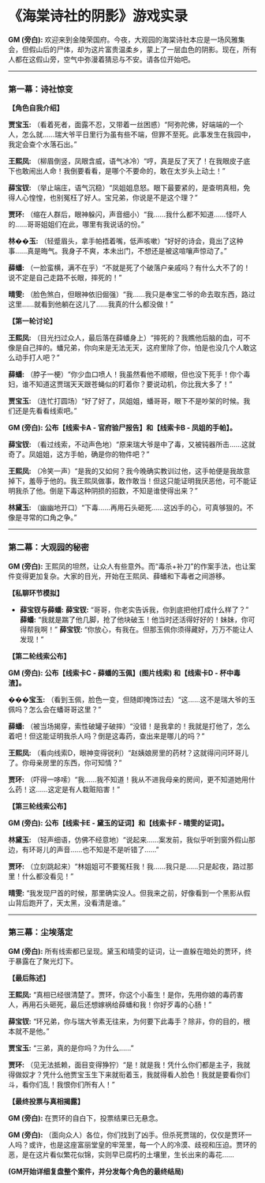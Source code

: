 
# 《海棠诗社的阴影》游戏实录

**GM (旁白):** 欢迎来到金陵荣国府。今夜，大观园的海棠诗社本应是一场风雅集会，但假山后的尸体，却为这片富贵温柔乡，蒙上了一层血色的阴影。现在，所有人都在这假山旁，空气中弥漫着猜忌与不安。请各位开始吧。

---

### **第一幕：诗社惊变**

**【角色自我介绍】**

**贾宝玉:** （看着死者，面露不忍，又带着一丝困惑）“阿弥陀佛，好端端的一个人，怎么就……瑞大爷平日里行为虽有些不端，但罪不至死。此事发生在我园中，我定会查个水落石出。”

**王熙凤:** （柳眉倒竖，凤眼含威，语气冰冷）“哼，真是反了天了！在我眼皮子底下也敢闹出人命！我倒要看看，是哪个不要命的，敢在太岁头上动土！”

**薛宝钗:** （举止端庄，语气沉稳）“凤姐姐息怒。眼下最要紧的，是查明真相，免得人心惶惶，也别冤枉了好人。宝兄弟，你说是不是这个理？”

**贾环:** （缩在人群后，眼神躲闪，声音细小）“我……我什么都不知道……怪吓人的……哥哥姐姐们在此，哪里有我说话的份。”

**林��玉:** （轻蹙眉头，拿手帕捂着嘴，低声咳嗽）“好好的诗会，竟出了这种事……真是晦气。我身子不爽，本未出门，不想还是被这喧嚷声惊动了。”

**薛蟠:** （一脸蛮横，满不在乎）“不就是死了个破落户亲戚吗？有什么大不了的！说不定是自己走路不长眼，摔死的！”

**晴雯:** （脸色煞白，但眼神依旧倔强）“我……我只是奉宝二爷的命去取东西，路过这里……就看到他躺在这儿了……我真的什么都没做！”

**【第一轮讨论】**

**王熙凤:** （目光扫过众人，最后落在薛蟠身上）“摔死的？我瞧他后脑的血，可不像是自己摔的。蟠兄弟，你向来是无法无天，这府里除了你，怕是也没几个人敢这么动手打人吧？”

**薛蟠:** （脖子一梗）“你少血口喷人！我虽然看他不顺眼，但也没下死手！你个毒妇，谁不知道这贾瑞天天跟苍蝇似的盯着你？要说动机，你比我大多了！”

**贾宝玉:** （连忙打圆场）“好了好了，凤姐姐，蟠哥哥，眼下不是吵架的时候。我们还是先看看线索吧。”

**GM (旁白):** **公布【线索卡A - 官府验尸报告】和【线索卡B - 凤姐的手帕】。**

**薛宝钗:** （看过线索，不动声色地）“原来瑞大爷是中了毒，又被钝器所击……这就奇了。凤姐姐，这方手帕，确是你的物件吧？”

**王熙凤:** （冷笑一声）“是我的又如何？我今晚确实教训过他，这手帕便是我故意掉下，羞辱于他的。我王熙凤做事，敢作敢当！但这只能证明我厌恶他，可不能证明我杀了他。倒是下毒这种阴损的招数，不知是谁使得出来？”

**林黛玉:** （幽幽地开口）“下毒……再用石头砸死……这凶手的心，可真够狠的。不像是寻常的口角之争。”

---

### **第二幕：大观园的秘密**

**GM (旁白):** 王熙凤的坦然，让众人有些意外。而“毒杀+补刀”的作案手法，也让案件变得更加复杂。大家的目光，开始在王熙凤、薛蟠和下毒者之间游移。

**【私聊环节模拟】**

*   **薛宝钗与薛蟠:**
    **薛宝钗:** “哥哥，你老实告诉我，你到底把他打成什么样了？”
    **薛蟠:** “我就是踹了他几脚，抢了他块破玉！他当时还活得好好的！妹妹，你可得帮我啊！”
    **薛宝钗:** “你放心，有我在。但那玉佩你须得藏好，万万不能让人发现！”

**【第二轮线索公布】**

**GM (旁白):** **公布【线索卡C - 薛蟠的玉佩】(图片线索) 和【线索卡D - 杯中毒渣】。**

**���宝玉:** （看到玉佩，脸色一变，但随即掩饰过去）“这……这不是瑞大爷的玉佩吗？怎么会在蟠哥哥这里？”

**薛蟠:** （被当场揭穿，索性破罐子破摔）“没错！是我拿的！我就是打他了，怎么着吧！但这能证明我杀人吗？倒是这毒药，查出来是哪儿的吗？”

**王熙凤:** （看向线索D，眼神变得锐利）“赵姨娘房里的药材？这就得问问环哥儿了。你母亲房里的东西，你可知情？”

**贾环:** （吓得一哆嗦）“我……我不知道！我从不进我母亲的房间，更不知道她用什么药！这……这定是有人栽赃陷害！”

**【第三轮线索公布】**

**GM (旁白):** **公布【线索卡E - 黛玉的证词】和【线索卡F - 晴雯的证词】。**

**林黛玉:** （轻声细语，仿佛不经意地）“说起来……案发前，我似乎听到窗外假山那边，有环哥儿的声音……也不知是不是听错了……”

**贾环:** （立刻跳起来）“林姐姐可不要冤枉我！我……我只是……只是起夜，路过那里！什么都没看见！”

**晴雯:** “我发现尸首的时候，那里确实没人。但我来之前，好像看到一个黑影从假山背后跑开了，天太黑，没看清是谁。”

---

### **第三幕：尘埃落定**

**GM (旁白):** 所有线索都已呈现。黛玉和晴雯的证词，让一直躲在暗处的贾环，终于暴露在了聚光灯下。

**【最后陈述】**

**王熙凤:** “真相已经很清楚了。贾环，你这个小畜生！是你，先用你娘的毒药害人，再用石头砸死，最后还想嫁祸给薛蟠和我！你好歹毒的心肠！”

**薛宝钗:** “环兄弟，你与瑞大爷素无往来，为何要下此毒手？除非，你的目的，根本就不是他。”

**贾宝玉:** “三弟，真的是你吗？为什么……”

**贾环:** （见无法抵赖，面目变得狰狞）“是！就是我！凭什么你们都是主子，我就得做奴才？凭什么他贾宝玉生下来就衔着玉，我就得看人脸色！我就是要看你们斗，看你们乱！我恨你们所有人！”

**【最终投票与真相揭露】**

**GM (旁白):** 在贾环的自白下，投票结果已无悬念。

**GM (旁白):** （面向众人）各位，你们找到了凶手。但杀死贾瑞的，仅仅是贾环一人吗？或许，也是这座富丽堂皇的牢笼里，每一个人的冷漠、歧视和压迫。贾环的恶，是在这片看似繁花似锦，实则早已腐朽的土壤里，生长出来的毒花……

**(GM开始详细复盘整个案件，并分发每个角色的最终结局)**
